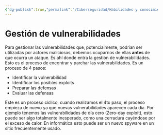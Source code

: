 ```yaml
---
{"dg-publish":true,"permalink":"/Ciberseguridad/Habilidades y conocimientos básicos/Gestion de vulnerabilidades/"}
---
```


# Gestión de vulnerabilidades

Para gestionar las vulnerabilidades que, potencialmente, podrían ser utilizadas por actores maliciosos, debemos ocuparnos de ellas **antes** de que ocurra un ataque.
Es ahí donde entra la gestión de vulnerabilidades. Esto es el proceso de encontrar y parchar las vulnerabilidades.
Es un proceso de 4 pasos:

- Identificar la vulnerabilidad
- Identificar los posibles exploits
- Preparar las defensas
- Evaluar las defensas

Este es un proceso cíclico, cuando realizamos el 4to paso, el proceso empieza de nuevo ya que nuevas vulnerabilidades aparecen cada día. Por ejemplo tenemos las vulnerabilidades de día cero (Zero-day exploit), esto puede ser algo totalmente inesperado, como una cerradura cayéndose por el exceso de calor. En informática esto puede ser un nuevo spyware en un sitio frecuentemente usado.